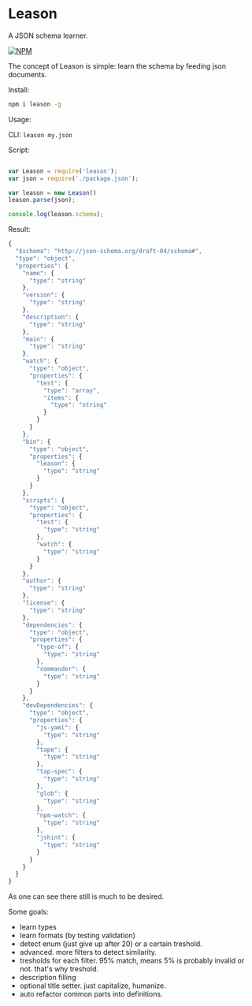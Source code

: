 Leason
======

A JSON schema learner.

[![NPM](https://nodei.co/npm/leason.png)](https://nodei.co/npm/leason/)

The concept of Leason is simple: learn the schema by feeding json documents.

Install:

```bash
npm i leason -g
```

Usage:

CLI: `leason my.json`

Script:
```javascript

var Leason = require('leason');
var json = require('./package.json');

var leason = new Leason()
leason.parse(json);

console.log(leason.schema);

```

Result:
```javascript
{
  "$schema": "http://json-schema.org/draft-04/schema#",
  "type": "object",
  "properties": {
    "name": {
      "type": "string"
    },
    "version": {
      "type": "string"
    },
    "description": {
      "type": "string"
    },
    "main": {
      "type": "string"
    },
    "watch": {
      "type": "object",
      "properties": {
        "test": {
          "type": "array",
          "items": {
            "type": "string"
          }
        }
      }
    },
    "bin": {
      "type": "object",
      "properties": {
        "leason": {
          "type": "string"
        }
      }
    },
    "scripts": {
      "type": "object",
      "properties": {
        "test": {
          "type": "string"
        },
        "watch": {
          "type": "string"
        }
      }
    },
    "author": {
      "type": "string"
    },
    "license": {
      "type": "string"
    },
    "dependencies": {
      "type": "object",
      "properties": {
        "type-of": {
          "type": "string"
        },
        "commander": {
          "type": "string"
        }
      }
    },
    "devDependencies": {
      "type": "object",
      "properties": {
        "js-yaml": {
          "type": "string"
        },
        "tape": {
          "type": "string"
        },
        "tap-spec": {
          "type": "string"
        },
        "glob": {
          "type": "string"
        },
        "npm-watch": {
          "type": "string"
        },
        "jshint": {
          "type": "string"
        }
      }
    }
  }
}

```

As one can see there still is much to be desired.

Some goals:

- learn types
- learn formats (by testing validation)
- detect enum (just give up after 20) or a certain treshold.
- advanced. more filters to detect similarity.
- tresholds for each filter. 95% match, means 5% is probably invalid or not.
  that's why treshold.
- description filling
- optional title setter. just capitalize, humanize.
- auto refactor common parts into definitions.
